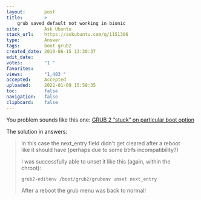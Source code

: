 ```yaml
---
layout:       post
title:        >
    grub saved default not working in bionic
site:         Ask Ubuntu
stack_url:    https://askubuntu.com/q/1151306
type:         Answer
tags:         boot grub2
created_date: 2019-06-15 13:30:37
edit_date:    
votes:        "1 "
favorites:    
views:        "1,483 "
accepted:     Accepted
uploaded:     2022-01-09 15:58:35
toc:          false
navigation:   false
clipboard:    false
---
```


You problem sounds like this one: [GRUB 2 “stuck” on particular boot option](https://superuser.com/questions/695143/grub-2-stuck-on-particular-boot-option)

The solution in answers:

> In this case the next_entry field didn't get cleared after a reboot  
> like it should have (perhaps due to some btrfs incompatibility?)  
>   
> I was successfully able to unset it like this (again, within the  
> chroot):  
>   
>     grub2-editenv /boot/grub2/grubenv unset next_entry  
>   
> After a reboot the grub menu was back to normal!  

